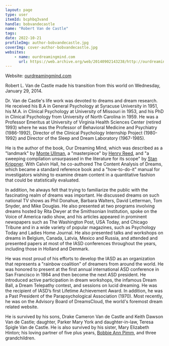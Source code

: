 ```yaml
---
layout: page
type: user
itemId: bcphbq3vand
handle: bobvandecastle
name: "Robert Van de Castle"
tags:
date: 2022-10-21
profileImg: author-bobvandecastle.jpg
coverImg: cover-author-bobvandecastle.jpg
websites:
    - name: ourdreamingmind.com
      url: https://web.archive.org/web/20140902143238/http://ourdreamingmind.net/index.html
---
```


Website: [ourdreamingmind.com](https://web.archive.org/web/20140902143238/http://ourdreamingmind.net/index.html)

Robert L. Van de Castle made his transition from this world on Wednesday, January 29, 2014.

Dr. Van de Castle's life work was devoted to dreams and dream research. He received his B.A in General Psychology at Syracuse University in 1951, his M.A. in Clinical Psychology at University of Missouri in 1953, and his PhD in Clinical Psychology from University of North Carolina in 1959. He was a Professor Emeritus at University of Virginia Health Sciences Center (retired 1993) where he was the Professor of Behavioral Medicine and Psychiatry (1986-1992), Director of the Clinical Psychology Internship Project (1980-1992) and Director of the Sleep and Dream Laboratory (1967-1985).

He is the author of the book, Our Dreaming Mind, which was described as a "landmark" by [Monte Ullman](../@montagueullman), a "masterpiece" by [Henry Reed](../@henryreed), and "a sweeping compilation unsurpassed in the literature for its scope" by [Stan Krippner](../@stanleykrippner). With Calvin Hall, he co-authored The Content Analysis of Dreams, which became a standard reference book and a "how-to-do-it" manual for investigators wishing to examine dream content in a quantitative fashion that could be statistically evaluated.

In addition, he always felt that trying to familiarize the public with the fascinating realm of dreams was important. He discussed dreams on such national TV shows as Phil Donahue, Barbara Walters, David Letterman, Tom Snyder, and Mike Douglas. He also presented at two programs involving dreams hosted by Rita Dwyer at the Smithsonian Institution, spoke on the Voice of America radio show, and his articles appeared in prominent newspapers such as The Washington Post, USA Today, and Chicago Tribune and in a wide variety of popular magazines, such as Psychology Today and Ladies Home Journal. He also presented talks and workshops on dreams in Belgium, Canada, Latvia, Mexico and Russia, and attended and presented papers at most of the IASD conferences throughout the years, including those in Holland and Denmark.

He was most proud of his efforts to develop the IASD as an organization that represents a "rainbow coalition" of dreamers from around the world. He was honored to present at the first annual international ASD conference in San Francisco in 1984 and then become the next ASD president. He introduced active participation in dream workshops, the infamous Dream Ball, a Dream Telepathy contest, and sessions on lucid dreaming. He was the recipient of IASD’s first Lifetime Achievement Award. In addition, he was a Past President of the Parapsychological Association (1970). Most recently, he was on the Advisory Board of DreamsCloud, the world's foremost dream related website.

He is survived by his sons, Drake Cameron Van de Castle and Keith Dawson Van de Castle; daughter, Parker Mary York and daughter-in-law, Teresa Spigle Van de Castle. He is also survived by his sister, Mary Elizabeth Hinton; his loving partner of five plus years, [Bobbie Ann Pimm](../@bobbieannpimm), and three grandchildren.
